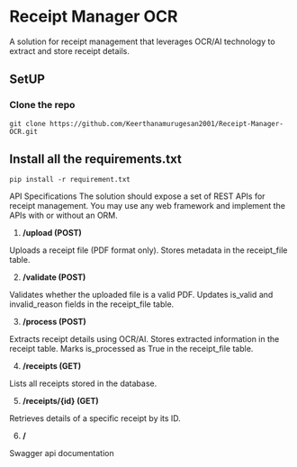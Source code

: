 # Receipt Manager OCR    
A solution for receipt management that leverages OCR/AI technology to extract and store receipt details.

## SetUP

### Clone the repo

`git clone https://github.com/Keerthanamurugesan2001/Receipt-Manager-OCR.git`

## Install all the requirements.txt

`pip install -r requirement.txt`

API Specifications
The solution should expose a set of REST APIs for receipt management. You may use any web framework and implement the APIs with or without an ORM.

1. **/upload (POST)**

Uploads a receipt file (PDF format only).
Stores metadata in the receipt_file table.

2. **/validate (POST)**

Validates whether the uploaded file is a valid PDF.
Updates is_valid and invalid_reason fields in the receipt_file table.

3. **/process (POST)**

Extracts receipt details using OCR/AI.
Stores extracted information in the receipt table.
Marks is_processed as True in the receipt_file table.

4. **/receipts (GET)**

Lists all receipts stored in the database.

5. **/receipts/{id} (GET)**

Retrieves details of a specific receipt by its ID.

6. **/**

Swagger api documentation

